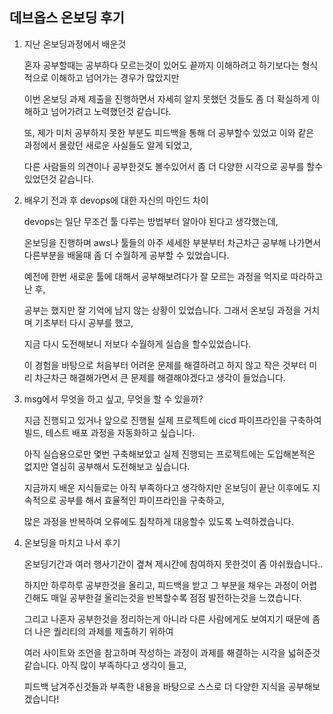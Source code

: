 ## 데브옵스 온보딩 후기

1. 지난 온보딩과정에서 배운것

    혼자 공부할때는 공부하다 모르는것이 있어도 끝까지 이해하려고 하기보다는 형식적으로 이해하고 넘어가는 경우가 많았지만

   이번 온보딩 과제 제출을 진행하면서 자세히 알지 못했던 것들도 좀 더 확실하게 이해하고 넘어가려고 노력했던것 같습니다.

    또, 제가 미처 공부하지 못한 부분도 피드백을 통해 더 공부할수 있었고 이와 같은 과정에서 몰랐던 새로운 사실들도 알게 되었고,

   다른 사람들의 의견이나 공부한것도 볼수있어서 좀 더 다양한 시각으로 공부를 할수 있었던것 같습니다. 

3. 배우기 전과 후 devops에 대한 자신의 마인드 차이

    devops는 일단 무조건 툴 다루는 방법부터 알아야 된다고 생각했는데,

   온보딩을 진행하며 aws나 툴들의 아주 세세한 부분부터 차근차근 공부해 나가면서 다른부분을 배울때 좀 더 수월하게 공부할 수 있었습니다.

   예전에 한번 새로운 툴에 대해서 공부해보려다가 잘 모르는 과정을 억지로 따라하고 난 후,

   공부는 했지만 잘 기억에 남지 않는 상황이 있었습니다. 그래서 온보딩 과정을 거치며 기초부터 다시 공부를 했고,

   지금 다시 도전해보니 저보다 수월하게 실습을 할수있었습니다.

   이 경험을 바탕으로 처음부터 어려운 문제를 해결하려고 하지 않고 작은 것부터 미리 차근차근 해결해가면서 큰 문제를 해결해야겠다고 생각이 들었습니다. 

4. msg에서 무엇을 하고 싶고, 무엇을 할 수 있을까?

    지금 진행되고 있거나 앞으로 진행될 실제 프로젝트에 cicd 파이프라인을 구축하여 빌드, 테스트 배포 과정을 자동화하고 싶습니다.

   아직 실습용으로만 몇번 구축해보았고 실제 진행되는 프로젝트에는 도입해본적은 없지만 열심히 공부해서 도전해보고 싶습니다.

   지금까지 배운 지식들로는 아직 부족하다고 생각하지만 온보딩이 끝난 이후에도 지속적으로 공부를 해서 효율적인 파이프라인을 구축하고,

   많은 과정을 반복하여 오류에도 침착하게 대응할수 있도록 노력하겠습니다. 

6. 온보딩을 마치고 나서 후기

    온보딩기간과 여러 행사기간이 곂쳐 제시간에 참여하지 못한것이 좀 아쉬웠습니다..

   하지만 하루하루 공부한것을 올리고, 피드백을 받고 그 부분을 채우는 과정이 어렵긴해도 매일 공부한걸 올리는것을 반복할수록 점점 발전하는것을 느꼈습니다.

   그리고 나혼자 공부한것을 정리하는게 아니라 다른 사람에게도 보여지기 때문에 좀 더 나은 퀄리티의 과제를 제출하기 위하여

   여러 사이트와 조언을 참고하며 작성하는 과정이 과제를 해결하는 시각을 넓혀준것같습니다. 아직 많이 부족하다고 생각이 들고,

   피드백 남겨주신것들과 부족한 내용을 바탕으로 스스로 더 다양한 지식을 공부해보겠습니다!

